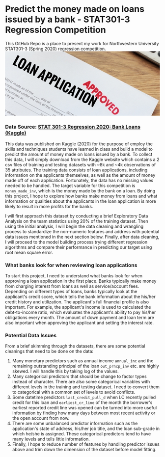 # Predict the money made on loans issued by a bank - STAT301-3 Regression Competition

This GitHub Repo is a place to present my work for Northwestern University STAT301-3 (Spring 2020) regression competition.
![](image/loan-application.jpg)<!-- -->

### Data Source: [STAT 301-3 Regression 2020: Bank Loans (Kaggle)](https://www.kaggle.com/c/nustat3013reg)

This data was published on Kaggle (2020) for the purpose of employ the skills and techniques students have learned in class and build a model to predict the amount of money made on loans issued by a bank. To collect this data, I will simply download from the Kaggle website which contains a 2 csv files of training and testing datasets with ~8k and ~4k observations of 35 attributes. The training data consists of loan applications, including information on the applicants themselves, as well as the amount of money made off of each application. Fortunately, the data has no missing values needed to be handled. The target variable for this competition is `money_made_inv`, which is the money made by the bank on a loan. By doing this project, I hope to explore how banks make money from loans and what information or qualities about the applicants in the loan application is more likely to result in more profits for the banks.

I will first approach this dataset by conducting a brief Exploratory Data Analysis on the team statistics using 20% of the training dataset. Then using the initial analysis, I will begin the data cleaning and wrangling process to standardize the non-numeric features and address with potential data issues mentioned in the next section below. Finally, after data cleaning, I will proceed to the model building process trying different regression algorithms and compare their performance in predicting our target using root mean square error.

### What banks look for when reviewing loan applications

To start this project, I need to understand what banks look for when approving a loan application in the first place. Banks typically make money from charging interest from loans as well as service/account fees. Depending on different types of loans, banks typically look at the applicant's credit score, which tells the bank information about the his/her credit history and utilization. The applicant's full financial profile is also important. For example, the applicant's income is used to calculated the debt-to-income ratio, which evaluates the applicant's ability to pay his/her obligations every month. The amount of down payment and loan term are also important when approving the applicant and setting the interest rate.

### Potential Data Issues

From a brief skimming through the datasets, there are some potential cleanings that need to be done on the data:
1. Many monetary predictors such as annual income `annual_inc` and the remaining outstanding principal of the loan `out_prncp_inv` etc. are highly skewed. I will handle this by taking log of the values.
2. Many categorical predictors that should be change to factor types instead of character. There are also some categorical variables with different levels in the training and testing dataset. I need to convert them to categorical with a common set of levels to avoid conflicts.
3. Some datetime predictors `last_credit_pull_d` when LC recently pulled credit for this loan and `earliest_cr_line` of the month the borrower's earliest reported credit line was opened can be turned into more useful information by finding how many days between most recent activity or the open account from now.
4. There are some unbalanced predictor information such as the application's state of address, his/her job title, and the loan sub-grade in which he/she is assigned. These categorical predictors tend to have many levels and tells little information.
5. Finally, I hope to reduce number of features by handling predictor issues above and trim down the dimension of the dataset before model fitting.
